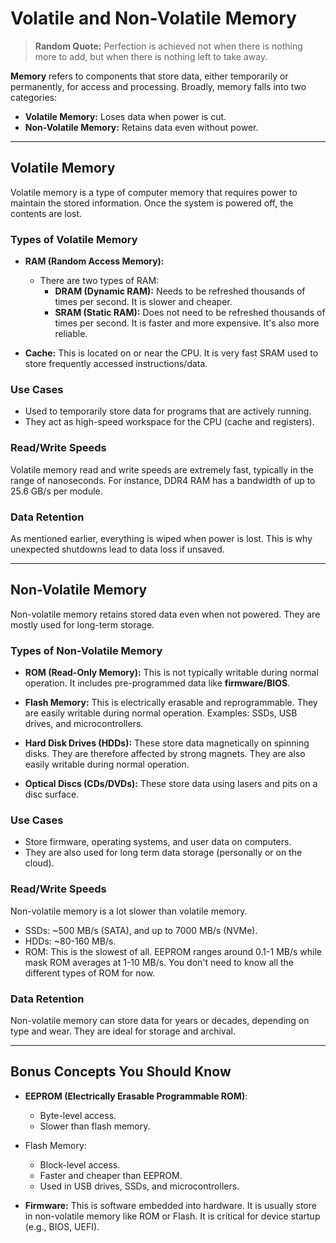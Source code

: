 # Volatile and Non-Volatile Memory

> **Random Quote:** Perfection is achieved not when there is nothing more to add, but when there is nothing left to take away.

**Memory** refers to components that store data, either temporarily or permanently, for access and processing. Broadly, memory falls into two categories:

+ **Volatile Memory:** Loses data when power is cut.
+ **Non-Volatile Memory:** Retains data even without power.

---

## Volatile Memory

Volatile memory is a type of computer memory that requires power to maintain the stored information. Once the system is powered off, the contents are lost.

### Types of Volatile Memory

+ **RAM (Random Access Memory):**
    - There are two types of RAM:
        * **DRAM (Dynamic RAM):** Needs to be refreshed thousands of times per second. It is slower and cheaper.
        * **SRAM (Static RAM):** Does not need to be refreshed thousands of times per second. It is faster and more expensive. It's also more reliable.

+ **Cache:** This is located on or near the CPU. It is very fast SRAM used to store frequently accessed instructions/data.

### Use Cases

+ Used to temporarily store data for programs that are actively running.
+ They act as high-speed workspace for the CPU (cache and registers).

### Read/Write Speeds

Volatile memory read and write speeds are extremely fast, typically in the range of nanoseconds. For instance, DDR4 RAM has a bandwidth of up to 25.6 GB/s per module.

### Data Retention

As mentioned earlier, everything is wiped when power is lost. This is why unexpected shutdowns lead to data loss if unsaved.

---

## Non-Volatile Memory

Non-volatile memory retains stored data even when not powered. They are mostly used for long-term storage.

### Types of Non-Volatile Memory

+ **ROM (Read-Only Memory):** This is not typically writable during normal operation. It includes pre-programmed data like **firmware/BIOS**.

+ **Flash Memory:** This is electrically erasable and reprogrammable. They are easily writable during normal operation. Examples: SSDs, USB drives, and microcontrollers.

+ **Hard Disk Drives (HDDs):** These store data magnetically on spinning disks. They are therefore affected by strong magnets. They are also easily writable during normal operation.

+ **Optical Discs (CDs/DVDs):** These store data using lasers and pits on a disc surface.

### Use Cases

+ Store firmware, operating systems, and user data on computers.
+ They are also used for long term data storage (personally or on the cloud).

### Read/Write Speeds

Non-volatile memory is a lot slower than volatile memory.

+ SSDs: ~500 MB/s (SATA), and up to 7000 MB/s (NVMe).
+ HDDs: ~80-160 MB/s.
+ ROM: This is the slowest of all. EEPROM ranges around 0.1-1 MB/s while mask ROM averages at 1-10 MB/s. You don't need to know all the different types of ROM for now.

### Data Retention

Non-volatile memory can store data for years or decades, depending on type and wear. They are ideal for storage and archival.

---

## Bonus Concepts You Should Know

+ **EEPROM (Electrically Erasable Programmable ROM)**:
    - Byte-level access.
    - Slower than flash memory.

+ Flash Memory:
    - Block-level access.
    - Faster and cheaper than EEPROM.
    - Used in USB drives, SSDs, and microcontrollers.

+ **Firmware:** This is software embedded into hardware. It is usually store in non-volatile memory like ROM or Flash. It is critical for device startup (e.g., BIOS, UEFI).
